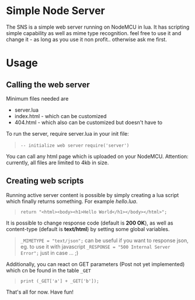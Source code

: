 # Simple Node Server
The SNS is a simple web server running on NodeMCU in lua. It has scripting simple capability as well as mime type recognition.
feel free to use it and change it - as long as you use it non profit.. otherwise ask me first.

# Usage
## Calling the web server
Minimum files needed are 
* server.lua
* index.html - which can be customized
* 404.html - which also can be customized but doesn't have to

To run the server, require server.lua in your init file:
> `-- initialize web server`
> `require('server')`

You can call any html page which is uploaded on your NodeMCU. Attention: currently, all files are limited to 4kb in size.

## Creating web scripts
Running active server content is possible by simply creating a lua script which finally returns something. For example _hello.lua_.

> `return "<html><body><h1>Hello World</h1></body></html>";`

It is possible to change response code (default is __200 OK__), as well as content-type (default is __text/html__) by setting some global variables.

> `_MIMETYPE = "text/json";` can be useful if you want to response json, eg. to use it with javascript
> `_RESPONSE = "500 Internal Server Error";` just in case ... ;)

Additionally, you can react on GET parameters (Post not yet implemented) which cn be found in the table `_GET`

> `print (_GET['a'] + _GET['b']);`

That's all for now.
Have fun!

